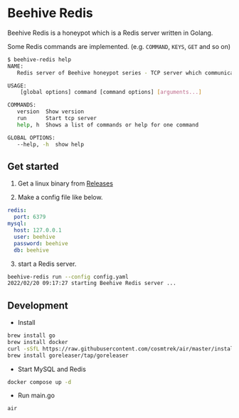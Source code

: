 # Beehive Redis

Beehive Redis is a honeypot which is a Redis server written in Golang.

Some Redis commands are implemented. (e.g. `COMMAND`, `KEYS`, `GET` and so on)

```bash
$ beehive-redis help
NAME:
   Redis server of Beehive honeypot series - TCP server which communicate in Redis protocol.

USAGE:
    [global options] command [command options] [arguments...]

COMMANDS:
   version  Show version
   run      Start tcp server
   help, h  Shows a list of commands or help for one command

GLOBAL OPTIONS:
   --help, -h  show help
```

## Get started

1. Get a linux binary from [Releases](https://github.com/0n1shi/beehive-redis/releases)

2. Make a config file like below.

```yaml
redis:
  port: 6379
mysql:
  host: 127.0.0.1
  user: beehive
  password: beehive
  db: beehive
```

3. start a Redis server.

```bash
beehive-redis run --config config.yaml
2022/02/20 09:17:27 starting Beehive Redis server ...
```

## Development

- Install

```bash
brew install go
brew install docker
curl -sSfL https://raw.githubusercontent.com/cosmtrek/air/master/install.sh | sh -s -- -b $(go env GOPATH)/bin
brew install goreleaser/tap/goreleaser
```

- Start MySQL and Redis

```bash
docker compose up -d
```

- Run main.go

```bash
air
```
